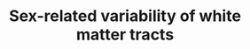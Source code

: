---
layout: 
title: Sex-related variability of white matter tracts
cat: 
subcat: 
teasing: We conducted a comprehensive study of 77 deep white matter tracts to analyze their volumetric and microstructural variability between men and women in the full Human Connectome Project (HCP) cohort of 1065 healthy individuals aged 22-35 years.
icon: FA_differences_HCP.jpg
site: https://link.springer.com/article/10.1007/s00429-024-02833-0
added: 2024
---